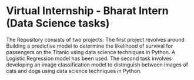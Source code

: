 # Virtual Internship - Bharat Intern (Data Science tasks)
The Repository consists of two projects:
The first project revolves around Building a predictive model to determine the likelihood of survival for passengers on the Titanic using data science techniques in Python. A Logistic Regression model has been used.
The second task involves developing an image classification model to distinguish between images of cats and dogs using data science techniques in Python.
